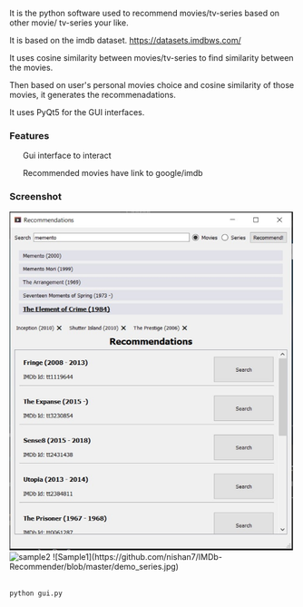 It is the python software used to recommend movies/tv-series based on other movie/
tv-series your like.

It is based on the imdb dataset. https://datasets.imdbws.com/

It uses cosine similarity between movies/tv-series to find similarity between the movies.

Then based on user's personal movies choice and cosine similarity of those movies, it generates the recommenadations.

It uses PyQt5 for the GUI interfaces.


### Features
<ul>Gui interface to interact</ul>
<ul>Recommended movies have link to google/imdb </ul>

### Screenshot

<img src="https://github.com/nishan7/IMDb-Recommender/blob/master/demo.jpg" alt="sample" width="500"/>
<img src="https://github.com/nishan7/IMDb-Recommender/blob/master/demo_series.jpg.jpg" alt="sample2" width="500"/>
![Sample1](https://github.com/nishan7/IMDb-Recommender/blob/master/demo_series.jpg)

##
```
python gui.py
```

##


